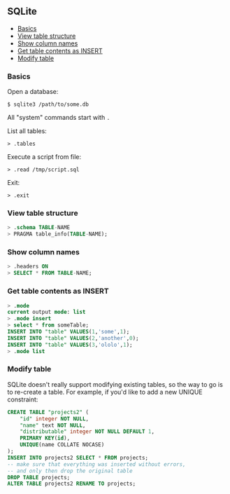 ## SQLite

<!-- MarkdownTOC -->

- [Basics](#basics)
- [View table structure](#view-table-structure)
- [Show column names](#show-column-names)
- [Get table contents as INSERT](#get-table-contents-as-insert)
- [Modify table](#modify-table)

<!-- /MarkdownTOC -->

### Basics

Open a database:

```
$ sqlite3 /path/to/some.db
```

All "system" commands start with `.`

List all tables:

```
> .tables
```

Execute a script from file:

```
> .read /tmp/script.sql
```

Exit:

```
> .exit
```

### View table structure

``` sql
> .schema TABLE-NAME
> PRAGMA table_info(TABLE-NAME);
```

### Show column names

``` sql
> .headers ON
> SELECT * FROM TABLE-NAME;
```

### Get table contents as INSERT

``` sql
> .mode
current output mode: list
> .mode insert
> select * from someTable;
INSERT INTO "table" VALUES(1,'some',1);
INSERT INTO "table" VALUES(2,'another',0);
INSERT INTO "table" VALUES(3,'ololo',1);
> .mode list
```

### Modify table

SQLite doesn't really support modifying existing tables, so the way to go is to re-create a table. For example, if you'd like to add a new UNIQUE constraint:

``` sql
CREATE TABLE "projects2" (
    "id" integer NOT NULL,
    "name" text NOT NULL,
    "distributable" integer NOT NULL DEFAULT 1,
    PRIMARY KEY(id),
    UNIQUE(name COLLATE NOCASE)
);
INSERT INTO projects2 SELECT * FROM projects;
-- make sure that everything was inserted without errors,
-- and only then drop the original table
DROP TABLE projects;
ALTER TABLE projects2 RENAME TO projects;
```
